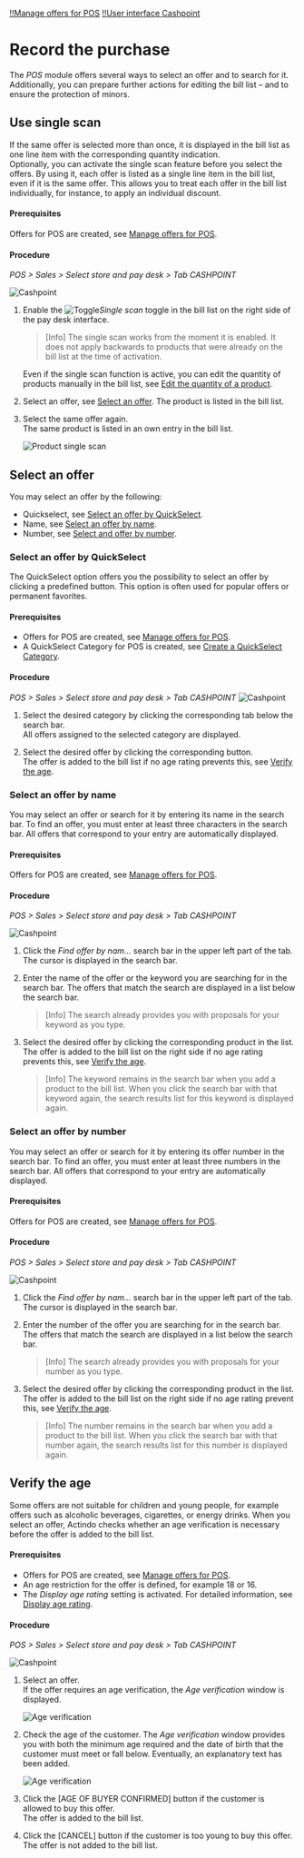[!!Manage offers for POS](../Integration/07_ManageOffers.md)
[!!User interface Cashpoint](../UserInterface/01a_Cashpoint.md)

# Record the purchase

The *POS* module offers several ways to select an offer and to search for it. Additionally, you can prepare further actions for editing the bill list &ndash; and to ensure the protection of minors.  



## Use single scan

If the same offer is selected more than once, it is displayed in the bill list as one line item with the corresponding quantity indication.     
Optionally, you can activate the single scan feature before you select the offers. By using it, each offer is listed as a single line item in the bill list, even if it is the same offer. This allows you to treat each offer in the bill list individually, for instance, to apply an individual discount.

#### Prerequisites

Offers for POS are created, see [Manage offers for POS](../Integration/07_ManageOffers.md).

#### Procedure

*POS > Sales > Select store and pay desk > Tab CASHPOINT*

![Cashpoint](../../Assets/Screenshots/POS/Sales/Cashpoint/Cashpoint.png "[Cashpoint]")

1. Enable the ![Toggle](../../Assets/Icons/Toggle.png "[Toggle]")*Single scan* toggle in the bill list on the right side of the pay desk interface.   

    > [Info] The single scan works from the moment it is enabled. It does not apply backwards to products that were already on the bill list at the time of activation.

    Even if the single scan function is active, you can edit the quantity of products manually in the bill list, see [Edit the quantity of a product](./03_EditBillList.md#edit-the-quantity-of-a-product).

2. Select an offer, see [Select an offer](02_SelectOffer.md#select-an-offer). 
    The product is listed in the bill list.

3. Select the same offer again.   
    The same product is listed in an own entry in the bill list.

    ![Product single scan](../../Assets/Screenshots/POS/Sales/Cashpoint/ProductSingleScan.png "[Product single scan]")


## Select an offer

You may select an offer by the following:
- Quickselect, see [Select an offer by QuickSelect](#select-an-offer-by-quickselect).
- Name, see [Select an offer by name](#select-an-offer-by-name).
- Number, see [Select and offer by number](#select-an-offer-by-number).


### Select an offer by QuickSelect

The QuickSelect option offers you the possibility to select an offer by clicking a predefined button. This option is often used for popular offers or permanent favorites.

#### Prerequisites

- Offers for POS are created, see [Manage offers for POS](../Integration/07_ManageOffers.md).
- A QuickSelect Category for POS is created, see [Create a QuickSelect Category](../Integration/07_ManageOffers.md#create-a-quickselect-category).

#### Procedure

*POS > Sales > Select store and pay desk > Tab CASHPOINT*
![Cashpoint](../../Assets/Screenshots/POS/Sales/Cashpoint/Cashpoint.png "[Cashpoint]")

1. Select the desired category by clicking the corresponding tab below the search bar.  
    All offers assigned to the selected category are displayed.

2. Select the desired offer by clicking the corresponding button.   
    The offer is added to the bill list if no age rating prevents this, see [Verify the age](#verify-the-age).   
    


### Select an offer by name

You may select an offer or search for it by entering its name in the search bar. To find an offer, you must enter at least three characters in the search bar. All offers that correspond to your entry are automatically displayed.

#### Prerequisites

Offers for POS are created, see [Manage offers for POS](../Integration/07_ManageOffers.md).

#### Procedure

*POS > Sales > Select store and pay desk > Tab CASHPOINT*

![Cashpoint](../../Assets/Screenshots/POS/Sales/Cashpoint/Cashpoint.png "[Cashpoint]")

1. Click the *Find offer by nam...* search bar in the upper left part of the tab.  
    The cursor is displayed in the search bar.

2. Enter the name of the offer or the keyword you are searching for in the search bar.
    The offers that match the search are displayed in a list below the search bar.

    > [Info] The search already provides you with proposals for your keyword as you type.

3. Select the desired offer by clicking the corresponding product in the list.   
    The offer is added to the bill list on the right side if no age rating prevents this, see [Verify the age](#verify-the-age). 
     
    > [Info] The keyword remains in the search bar when you add a product to the bill list. When you click the search bar with that keyword again, the search results list for this keyword is displayed again.



### Select an offer by number

You may select an offer or search for it by entering its offer number in the search bar. To find an offer, you must enter at least three numbers in the search bar. All offers that correspond to your entry are automatically displayed.
<!---Ist das die Offer ID, SKU  oder was ist das für eine Nummer?-->

#### Prerequisites

Offers for POS are created, see [Manage offers for POS](../Integration/07_ManageOffers.md).

#### Procedure

*POS > Sales > Select store and pay desk > Tab CASHPOINT* 

![Cashpoint](../../Assets/Screenshots/POS/Sales/Cashpoint/Cashpoint.png "[Cashpoint]")

1. Click the *Find offer by nam...* search bar in the upper left part of the tab.  
    The cursor is displayed in the search bar.

2. Enter the number of the offer you are searching for in the search bar.
    The offers that match the search are displayed in a list below the search bar.

    > [Info] The search already provides you with proposals for your number as you type.


3. Select the desired offer by clicking the corresponding product in the list.   
    The offer is added to the bill list on the right side if no age rating prevent this, see [Verify the age](#verify-the-age).   
    
    > [Info] The number remains in the search bar when you add a product to the bill list. When you click the search bar with that number again, the search results list for this number is displayed again.


<!--- NEU-->
## Verify the age

Some offers are not suitable for children and young people, for example offers such as alcoholic beverages, cigarettes, or energy drinks. When you select an offer, Actindo checks whether an age verification is necessary before the offer is added to the bill list.


#### Prerequisites

- Offers for POS are created, see [Manage offers for POS](../Integration/07_ManageOffers.md).
- An age restriction for the offer is defined, for example 18 or 16.    
- The *Display age rating* setting is activated. For detailed information, see [Display age rating](../UserInterface/02a_GlobalSettings.md#display-age-rating).


#### Procedure

*POS > Sales > Select store and pay desk > Tab CASHPOINT* 

![Cashpoint](../../Assets/Screenshots/POS/Sales/Cashpoint/Cashpoint.png "[Cashpoint]")

1. Select an offer.   
    If the offer requires an age verification, the *Age verification* window is displayed.

    ![Age verification](../../Assets/Screenshots/POS/Sales/Cashpoint/AgeVerification.png "[Age verification]")
    <!---Screenshot neu machen-->

2. Check the age of the customer. The *Age verification* window provides you with both the minimum age required and the date of birth that the customer must meet or fall below. Eventually, an explanatory text has been added.

    ![Age verification](../../Assets/Screenshots/POS/Sales/Cashpoint/AgeVerification.png "[Age verification]")
    <!---Screenshot neu machen-->

3. Click the [AGE OF BUYER CONFIRMED] button if the customer is allowed to buy this offer.  
    The offer is added to the bill list.

4. Click the [CANCEL] button if the customer is too young to buy this offer.   
    The offer is not added to the bill list.



